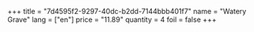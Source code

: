 +++
title = "7d4595f2-9297-40dc-b2dd-7144bbb401f7"
name = "Watery Grave"
lang = ["en"]
price = "11.89"
quantity = 4
foil = false
+++
